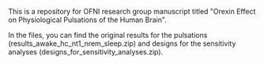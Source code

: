This is a repository for OFNI research group manuscript titled "Orexin Effect on Physiological Pulsations of the Human Brain".

In the files, you can find the original results for the pulsations (results_awake_hc_nt1_nrem_sleep.zip) and designs for the sensitivity analyses (designs_for_sensitivity_analyses.zip).
